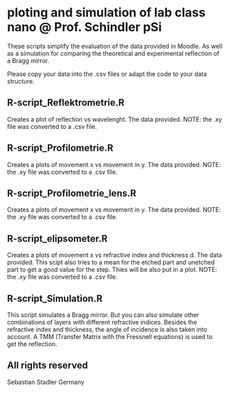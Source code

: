 # ploting and simulation of lab class nano @ Prof. Schindler pSi
These scripts simplify the evaluation of the data provided in Moodle.
As well as a simulation for comparing the theoretical and experimental reflection of a Bragg mirror.

Please copy your data into the .csv files or adapt the code to your data structure.

## R-script_Reflektrometrie.R

Creates a plot of reflection vs wavelenght. The data provided.
NOTE: the .xy file was converted to a .csv file.

## R-script_Profilometrie.R

Creates a plots of movement x vs movement in y. The data provided.
NOTE: the .xy file was converted to a .csv file.

## R-script_Profilometrie_lens.R

Creates a plots of movement x vs movement in y. The data provided.
NOTE: the .xy file was converted to a .csv file.

## R-script_elipsometer.R

Creates a plots of movement x vs refractive index and thickness d. The data provided.
This scipt also tries to a mean for the etched part and unetched part to get a good value for the step.
Thies will be also put in a plot.
NOTE: the .xy file was converted to a .csv file.

## R-script_Simulation.R

This script simulates a Bragg mirror. But you can also simulate other combinations of layers with different refractive indices. Besides the refractive index and thickness, the angle of incidence is also taken into account.
A TMM (Transfer Matrix with the Fressnell equations) is used to get the reflection.

## All rights reserved 
Sebastian Stadler 
Germany
